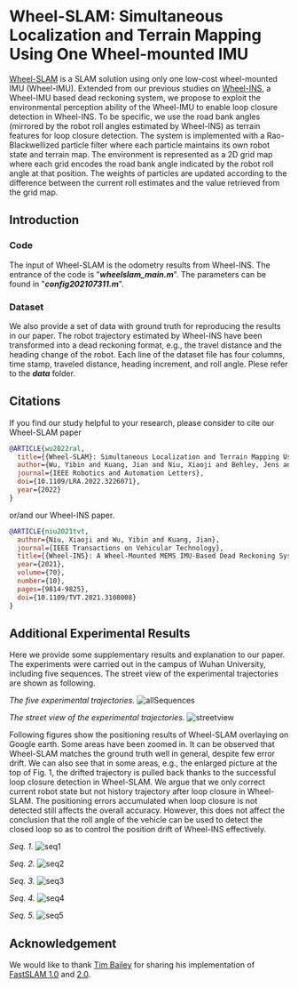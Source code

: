 # Wheel-SLAM: Simultaneous Localization and Terrain Mapping Using One Wheel-mounted IMU

[Wheel-SLAM](https://arxiv.org/pdf/2211.03174.pdf) is a SLAM solution using only one low-cost wheel-mounted IMU (Wheel-IMU). Extended from our previous studies on [Wheel-INS](https://github.com/i2Nav-WHU/Wheel-INS), a Wheel-IMU based dead reckoning system, we propose to exploit the environmental perception ability of the Wheel-IMU to enable loop closure detection in Wheel-INS. To be specific, we use the road bank angles (mirrored by the robot roll angles estimated by Wheel-INS) as terrain features for loop closure detection. The system is implemented with a Rao-Blackwellized particle filter where each particle maintains its own robot state and terrain map. The environment is represented as a 2D grid map where each grid encodes the road bank angle indicated by the robot roll angle at that position. The weights of particles are updated according to the difference between the current roll estimates and the value retrieved from the grid map.

## Introduction
### Code
The input of Wheel-SLAM is the odometry results from Wheel-INS. The entrance of the code is "***wheelslam_main.m***". The parameters can be found in "***config202107311.m***".

### Dataset
We also provide a set of data with ground truth for reproducing the results in our paper. The robot trajectory estimated by Wheel-INS have been transformed into a dead reckoning format, e.g., the travel distance and the heading change of the robot. Each line of the dataset file has four columns, time stamp, traveled distance, heading increment, and roll angle. Plese refer to the ***data*** folder.

## Citations
If you find our study helpful to your research, please consider to cite our Wheel-SLAM paper
```bibtex
@ARTICLE{wu2022ral,
  title={{Wheel-SLAM}: Simultaneous Localization and Terrain Mapping Using One Wheel-mounted IMU},
  author={Wu, Yibin and Kuang, Jian and Niu, Xiaoji and Behley, Jens and Klingbeil, Lasse and Kuhlmann, Heiner},
  journal={IEEE Robotics and Automation Letters},
  doi={10.1109/LRA.2022.3226071},
  year={2022}
}
```
or/and our Wheel-INS paper.
```bibtex
@ARTICLE{niu2021tvt,
  author={Niu, Xiaoji and Wu, Yibin and Kuang, Jian},
  journal={IEEE Transactions on Vehicular Technology}, 
  title={{Wheel-INS}: A Wheel-Mounted MEMS IMU-Based Dead Reckoning System}, 
  year={2021},
  volume={70},
  number={10},
  pages={9814-9825},
  doi={10.1109/TVT.2021.3108008}
}
```

## Additional Experimental Results
Here we provide some supplementary results and explanation to our paper. The experiments were carried out in the campus of Wuhan University, including five sequences. The street view of the experimental trajectories are shown as following.

*The five experimental trajectories.*
![allSequences](https://user-images.githubusercontent.com/25290921/200004526-77b7a9a9-8956-4d24-84b9-a802d93b79f9.png)

*The street view of the experimental trajectories.*
![streetview](https://user-images.githubusercontent.com/25290921/199988955-abba5ac5-fc29-4987-beeb-5464faeb1374.png)

Following figures show the positioning results of Wheel-SLAM overlaying on Google earth. Some areas have been zoomed in. It can be observed that Wheel-SLAM matches the ground truth well in general, despite few error drift. We can also see that in some areas, e.g., the enlarged picture at the top of Fig. 1, the drifted trajectory is pulled back thanks to the successful loop closure detection in Wheel-SLAM. We argue that we only correct current robot state but not history trajectory after loop closure in Wheel-SLAM. The positioning errors accumulated when loop closure is not detected still affects the overall accuracy. However, this does not affect the conclusion that the roll angle of the vehicle can be used to detect the closed loop so as to control the position drift of Wheel-INS effectively.

*Seq. 1.*
![seq1](https://user-images.githubusercontent.com/25290921/199610817-cd814c78-fb24-46f8-898a-fbab6b73a29d.png)

*Seq. 2.*
![seq2](https://user-images.githubusercontent.com/25290921/199610836-1514a8b2-db02-47a8-80af-d8e9c94b2438.png)

*Seq. 3.*
![seq3](https://user-images.githubusercontent.com/25290921/199610853-581bbee4-85bc-4583-bf72-6cecb5b2f20a.png)

*Seq. 4.*
![seq4](https://user-images.githubusercontent.com/25290921/199610750-8ed17084-9eef-4436-958f-efdee9b30034.png)

*Seq. 5.*
![seq5](https://user-images.githubusercontent.com/25290921/199610768-1c604bbd-ebec-44a8-8e5e-c39917b96d49.png)

## Acknowledgement
We would like to thank [Tim Bailey](https://github.com/OpenSLAM-org/openslam_bailey-slam) for sharing his implementation of [FastSLAM 1.0](http://robots.stanford.edu/papers/montemerlo.fastslam-tr.pdf) and [2.0](http://robots.stanford.edu/papers/Montemerlo03a.pdf). 